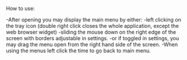 How to use:

-After opening you may display the main menu by either:
  -left clicking on the tray icon (double right click closes the whole application, except the web browser widget)
  -sliding the mouse down on the right edge of the screen with borders adjustable in settings.
  -or if toggled in settings, you may drag the menu open from the right hand side of the screen.
-When using the menus left click the time to go back to main menu.

